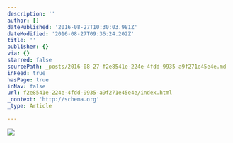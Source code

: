 ```yaml
---
description: ''
author: []
datePublished: '2016-08-27T10:30:03.981Z'
dateModified: '2016-08-27T09:36:24.202Z'
title: ''
publisher: {}
via: {}
starred: false
sourcePath: _posts/2016-08-27-f2e8541e-224e-4fdd-9935-a9f271e45e4e.md
inFeed: true
hasPage: true
inNav: false
url: f2e8541e-224e-4fdd-9935-a9f271e45e4e/index.html
_context: 'http://schema.org'
_type: Article

---
```

![](https://the-grid-user-content.s3-us-west-2.amazonaws.com/d8efce86-5fe5-459c-af72-ae15d0510dca.jpg)